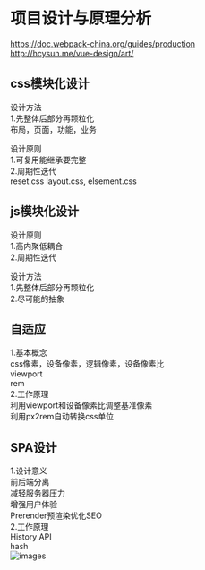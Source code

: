 # 项目设计与原理分析

https://doc.webpack-china.org/guides/production   
http://hcysun.me/vue-design/art/    

## css模块化设计

设计方法    
1.先整体后部分再颗粒化    
  布局，页面，功能，业务   

设计原则    
1.可复用能继承要完整   
2.周期性迭代   
  reset.css  layout.css,  elsement.css    
  
## js模块化设计

设计原则    
1.高内聚低耦合    
2.周期性迭代     

设计方法    
1.先整体后部分再颗粒化    
2.尽可能的抽象    

## 自适应
1.基本概念    
  css像素，设备像素，逻辑像素，设备像素比   
  viewport    
  rem   
2.工作原理    
  利用viewport和设备像素比调整基准像素    
  利用px2rem自动转换css单位   

## SPA设计

1.设计意义    
  前后端分离   
  减轻服务器压力   
  增强用户体验    
  Prerender预渲染优化SEO   
2.工作原理    
  History API   
  hash    
![images](https://github.com/yusisi/codeStudy/blob/master/images/12.jpeg)

